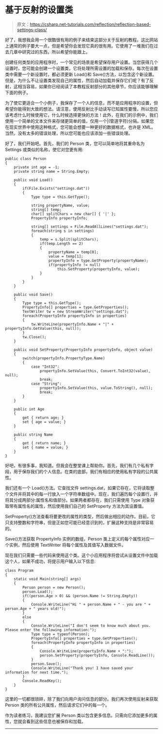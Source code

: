 # 基于反射的设置类

> 原文：<https://csharp.net-tutorials.com/reflection/reflection-based-settings-class/>

好了，我想我会用一个很酷很有用的例子来结束这部分关于反射的教程。这比网站上通常的例子要大一点，但是希望你会发现它真的很有用。它使用了一堆我们在过去几章中研究过的东西，所以希望你能跟上。

创建任何类型的应用程序时，一个常见的场景是希望保存用户设置。当您获得几个设置时，您可能会创建一个设置类，它将处理所需设置的加载和保存。每次在设置类中需要一个新设置时，都必须更新 Load()和 Save()方法，以包含这个新设置。但是，为什么不让设置类发现自己的属性，然后自动加载并保存它们呢？有了反射，这相当容易，如果你已经阅读了本教程反射部分的其他章节，你应该能够理解下面的例子。

为了使它更适合一个小例子，我保存了一个人的信息，而不是应用程序的设置，但希望你能得到大致的想法。请注意，使用反射比手动读写已知属性要慢，所以您应该考虑什么时候使用它，什么时候选择更快的方法！此外，在我们的示例中，我们使用一个简单的文本文件来存储更简单的值，仅用一个|(管道字符)分隔。如果您在现实世界中使用这种格式，您可能会想要一种更好的数据格式，也许是 XML。当然，没有太多的错误处理，所以您可能也应该添加一些错误处理。

好了，我们开始吧。首先，我们的 Person 类，您可以简单地将其重命名为 Settings 或类似的名称，使它对您更有用:

```
public class Person
{
    private int age = -1;
    private string name = String.Empty;

    public void Load()
    {
        if(File.Exists("settings.dat"))
        {
            Type type = this.GetType();

            string propertyName, value;
            string[] temp;
            char[] splitChars = new char[] { '|' };
            PropertyInfo propertyInfo;

            string[] settings = File.ReadAllLines("settings.dat");
            foreach(string s in settings)
            {
                temp = s.Split(splitChars);
                if(temp.Length == 2)
                {
                    propertyName = temp[0];
                    value = temp[1];
                    propertyInfo = type.GetProperty(propertyName);
                    if(propertyInfo != null)
                        this.SetProperty(propertyInfo, value);
                }
            }
        }
    }

    public void Save()
    {
        Type type = this.GetType();
        PropertyInfo[] properties = type.GetProperties();
        TextWriter tw = new StreamWriter("settings.dat");
        foreach(PropertyInfo propertyInfo in properties)
        {
            tw.WriteLine(propertyInfo.Name + "|" + propertyInfo.GetValue(this, null));
        }
        tw.Close();
    }

    public void SetProperty(PropertyInfo propertyInfo, object value)
    {
        switch(propertyInfo.PropertyType.Name)
        {
            case "Int32":
                propertyInfo.SetValue(this, Convert.ToInt32(value), null);
                break;
            case "String":
                propertyInfo.SetValue(this, value.ToString(), null);
                break;
        }
    }

    public int Age
    {
        get { return age; }
        set { age = value; }
    }

    public string Name
    {
        get { return name; }
        set { name = value; }
    }
} 
```

好吧，有很多事，我知道。但我会在整堂课上帮助你。首先，我们有几个私有字段，用于保存我们的个人信息。在类的底部，我们有相应的使用私有字段的公共属性。

<input type="hidden" name="IL_IN_ARTICLE">

我们还有一个 Load()方法。它查找文件 settings.dat，如果它存在，它将读取整个文件并将其中的每一行放入一个字符串数组中。现在，我们遍历每个设置行，并将其分成两部分:属性名和值部分。如果两者都存在，我们只需使用 Type 对象获取带有属性名的属性，然后使用我们自己的 SetProperty 方法为其设置值。

SetProperty()方法查看将要更改的属性的类型，然后做出相应的动作。目前，它只支持整数和字符串，但是正如您可能已经意识到的，扩展这种支持是非常容易的。

Save()方法获取 PropertyInfo 实例的数组，Person 类上定义的每个属性对应一个实例，然后使用 TextWriter 将每个属性及其值写入数据文件。

现在我们只需要一些代码来使用这个类。这个小应用程序将尝试从设置文件中加载这个人，如果不成功，将提示用户输入以下信息:

```
class Program
{
    static void Main(string[] args)
    {
        Person person = new Person();
        person.Load();
        if((person.Age > 0) && (person.Name != String.Empty))
        {
            Console.WriteLine("Hi " + person.Name + " - you are " + person.Age + " years old!");
        }
        else
        {
            Console.WriteLine("I don't seem to know much about you. Please enter the following information:");
            Type type = typeof(Person);
            PropertyInfo[] properties = type.GetProperties();
            foreach(PropertyInfo propertyInfo in properties)
            {
                Console.WriteLine(propertyInfo.Name + ":");
                person.SetProperty(propertyInfo, Console.ReadLine());
            }
            person.Save();
            Console.WriteLine("Thank you! I have saved your information for next time.");
        }
        Console.ReadKey();
    }
}
```

这里的一切都很琐碎，除了我们向用户询问信息的部分。我们再次使用反射来获取 Person 类的所有公共属性，然后请求它们中的每一个。

作为读者练习，我建议您扩展 Person 类以包含更多信息。只需向它添加更多的属性，您就会看到这些信息也被保存和加载。

* * *